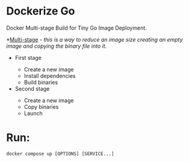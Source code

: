 # Dockerize Go

Docker Multi-stage Build for Tiny Go Image Deployment.

*[Multi-stage](https://docs.docker.com/build/building/multi-stage/) - *this is a way to reduce an image size creating an
empty image and copying the binary file into it.*

<ul>
    <li>First stage</li>
    <ul>
        <li>Create a new image</li>
        <li>Install dependencies</li>
        <li>Build binaries</li>
    </ul>
    <li>Second stage</li>
    <ul>
        <li>Create a new image</li>
        <li>Copy binaries</li>
        <li>Launch</li>
    </ul>
</ul>

# Run:

```
docker compose up [OPTIONS] [SERVICE...]
```